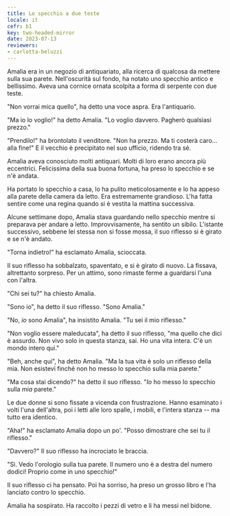 ```yaml
---
title: Lo specchio a due teste
locale: it
cefr: b1
key: two-headed-mirror
date: 2023-07-13
reviewers:
- carlotta-beluzzi
---
```


Amalia era in un negozio di antiquariato, alla ricerca di qualcosa da mettere sulla sua parete. Nell'oscurità sul fondo, ha notato uno specchio antico e bellissimo. Aveva una cornice ornata scolpita a forma di serpente con due teste.

"Non vorrai mica quello", ha detto una voce aspra. Era l'antiquario.

"Ma io lo voglio!" ha detto Amalia. "Lo voglio davvero. Pagherò qualsiasi prezzo."

"Prendilo!" ha brontolato il venditore. "Non ha prezzo. Ma ti costerà caro... alla fine!" E il vecchio è precipitato nel suo ufficio, ridendo tra sé.

Amalia aveva conosciuto molti antiquari. Molti di loro erano ancora più eccentrici. Felicissima della sua buona fortuna, ha preso lo specchio e se n'è andata.

Ha portato lo specchio a casa, lo ha pulito meticolosamente e lo ha appeso alla parete della camera da letto. Era estremamente grandioso. L'ha fatta sentire come una regina quando si è vestita la mattina successiva.

Alcune settimane dopo, Amalia stava guardando nello specchio mentre si preparava per andare a letto. Improvvisamente, ha sentito un sibilo. L'istante successivo, sebbene lei stessa non si fosse mossa, il suo riflesso si è girato e se n'è andato.

"Torna indietro!" ha esclamato Amalia, scioccata.

Il suo riflesso ha sobbalzato, spaventato, e si è girato di nuovo. La fissava, altrettanto sorpreso. Per un attimo, sono rimaste ferme a guardarsi l'una con l'altra.

"Chi sei tu?" ha chiesto Amalia.

"Sono io", ha detto il suo riflesso. "Sono Amalia."

"No, *io* sono Amalia", ha insistito Amalia. "Tu sei il mio riflesso."

"Non voglio essere maleducata", ha detto il suo riflesso, "ma quello che dici è assurdo. Non vivo solo in questa stanza, sai. Ho una vita intera. C'è un mondo intero qui."

"Beh, anche qui", ha detto Amalia. "Ma la tua vita è solo un riflesso della mia. Non esistevi finché non ho messo lo specchio sulla mia parete."

"Ma cosa stai dicendo?" ha detto il suo riflesso. "*Io* ho messo lo specchio sulla *mia* parete."

Le due donne si sono fissate a vicenda con frustrazione. Hanno esaminato i volti l'una dell'altra, poi i letti alle loro spalle, i mobili, e l'intera stanza -- ma tutto era identico.

"Aha!" ha esclamato Amalia dopo un po'. "Posso dimostrare che sei tu il riflesso."

"Davvero?" Il suo riflesso ha incrociato le braccia.

"Sì. Vedo l'orologio sulla tua parete. Il numero uno è a destra del numero dodici! Proprio come in uno specchio!"

Il suo riflesso ci ha pensato. Poi ha sorriso, ha preso un grosso libro e l'ha lanciato contro lo specchio.

Amalia ha sospirato. Ha raccolto i pezzi di vetro e li ha messi nel bidone.